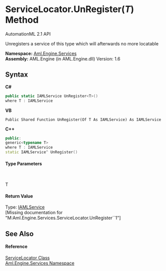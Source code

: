 # ServiceLocator.UnRegister(*T*) Method 
AutomationML 2.1 API 

Unregisters a service of this type which will afterwards no more locatable

**Namespace:**&nbsp;<a href="N_Aml_Engine_Services">Aml.Engine.Services</a><br />**Assembly:**&nbsp;AML.Engine (in AML.Engine.dll) Version: 1.6

## Syntax

**C#**<br />
``` C#
public static IAMLService UnRegister<T>()
where T : IAMLService

```

**VB**<br />
``` VB
Public Shared Function UnRegister(Of T As IAMLService) As IAMLService
```

**C++**<br />
``` C++
public:
generic<typename T>
where T : IAMLService
static IAMLService^ UnRegister()
```


#### Type Parameters
&nbsp;<dl><dt>T</dt><dd /></dl>

#### Return Value
Type: <a href="T_Aml_Engine_Services_Interfaces_IAMLService">IAMLService</a><br />\[Missing <returns> documentation for "M:Aml.Engine.Services.ServiceLocator.UnRegister``1"\]

## See Also


#### Reference
<a href="T_Aml_Engine_Services_ServiceLocator">ServiceLocator Class</a><br /><a href="N_Aml_Engine_Services">Aml.Engine.Services Namespace</a><br />